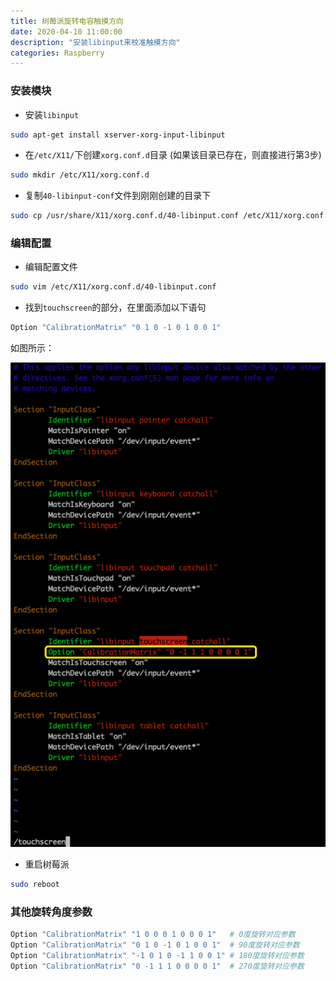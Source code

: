 ```yaml
---
title: 树莓派旋转电容触摸方向
date: 2020-04-10 11:00:00
description: "安装libinput来校准触摸方向"
categories: Raspberry
---
```


### 安装模块

- 安装`libinput`

```sh
sudo apt-get install xserver-xorg-input-libinput
```

- 在`/etc/X11/`下创建`xorg.conf.d`目录 (如果该目录已存在，则直接进行第3步)

```sh
sudo mkdir /etc/X11/xorg.conf.d
```

- 复制`40-libinput-conf`文件到刚刚创建的目录下

```sh
sudo cp /usr/share/X11/xorg.conf.d/40-libinput.conf /etc/X11/xorg.conf.d/
```

### 编辑配置

- 编辑配置文件

```sh
sudo vim /etc/X11/xorg.conf.d/40-libinput.conf
```

- 找到`touchscreen`的部分，在里面添加以下语句

```sh
Option "CalibrationMatrix" "0 1 0 -1 0 1 0 0 1"
```

如图所示：

![libinput](https://raw.githubusercontent.com/ZevenFang/assets/master/fangzf.me/images/libinput.png)

- 重启树莓派

```sh
sudo reboot
```

### 其他旋转角度参数

```sh
Option "CalibrationMatrix" "1 0 0 0 1 0 0 0 1"   # 0度旋转对应参数
Option "CalibrationMatrix" "0 1 0 -1 0 1 0 0 1"  # 90度旋转对应参数
Option "CalibrationMatrix" "-1 0 1 0 -1 1 0 0 1" # 180度旋转对应参数
Option "CalibrationMatrix" "0 -1 1 1 0 0 0 0 1"  # 270度旋转对应参数
```
